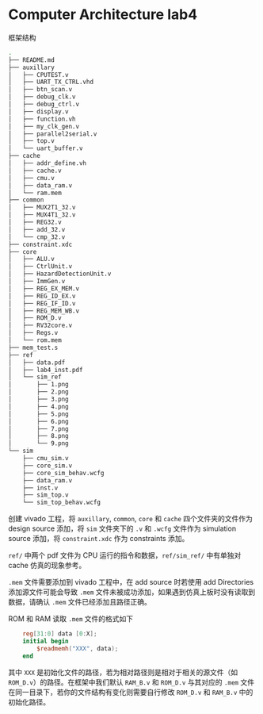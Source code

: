# Computer Architecture lab4

框架结构

```bash
.
├── README.md
├── auxillary
│   ├── CPUTEST.v
│   ├── UART_TX_CTRL.vhd
│   ├── btn_scan.v
│   ├── debug_clk.v
│   ├── debug_ctrl.v
│   ├── display.v
│   ├── function.vh
│   ├── my_clk_gen.v
│   ├── parallel2serial.v
│   ├── top.v
│   └── uart_buffer.v
├── cache
│   ├── addr_define.vh
│   ├── cache.v
│   ├── cmu.v
│   ├── data_ram.v
│   └── ram.mem
├── common
│   ├── MUX2T1_32.v
│   ├── MUX4T1_32.v
│   ├── REG32.v
│   ├── add_32.v
│   └── cmp_32.v
├── constraint.xdc
├── core
│   ├── ALU.v
│   ├── CtrlUnit.v
│   ├── HazardDetectionUnit.v
│   ├── ImmGen.v
│   ├── REG_EX_MEM.v
│   ├── REG_ID_EX.v
│   ├── REG_IF_ID.v
│   ├── REG_MEM_WB.v
│   ├── ROM_D.v
│   ├── RV32core.v
│   ├── Regs.v
│   └── rom.mem
├── mem_test.s
├── ref
│   ├── data.pdf
│   ├── lab4_inst.pdf
│   └── sim_ref
│       ├── 1.png
│       ├── 2.png
│       ├── 3.png
│       ├── 4.png
│       ├── 5.png
│       ├── 6.png
│       ├── 7.png
│       ├── 8.png
│       └── 9.png
└── sim
    ├── cmu_sim.v
    ├── core_sim.v
    ├── core_sim_behav.wcfg
    ├── data_ram.v
    ├── inst.v
    ├── sim_top.v
    └── sim_top_behav.wcfg
```

创建 vivado 工程，将 `auxillary`, `common`, `core` 和 `cache` 四个文件夹的文件作为 design source 添加，将 `sim` 文件夹下的 `.v` 和 `.wcfg` 文件作为 simulation source 添加，将 `constraint.xdc` 作为 constraints 添加。

`ref/` 中两个 pdf 文件为 CPU 运行的指令和数据，`ref/sim_ref/` 中有单独对 cache 仿真的现象参考。


`.mem` 文件需要添加到 vivado 工程中，在 add source 时若使用 add Directories 添加源文件可能会导致 `.mem` 文件未被成功添加，如果遇到仿真上板时没有读取到数据，请确认 `.mem` 文件已经添加且路径正确。

ROM 和 RAM 读取 `.mem` 文件的格式如下

```verilog
    reg[31:0] data [0:X];
    initial	begin
        $readmemh("XXX", data);
    end
```

其中 `XXX` 是初始化文件的路径，若为相对路径则是相对于相关的源文件（如 `ROM_D.v`）的路径。在框架中我们默认 `RAM_B.v` 和 `ROM_D.v` 与其对应的 `.mem` 文件在同一目录下，若你的文件结构有变化则需要自行修改 `ROM_D.v` 和 `RAM_B.v` 中的初始化路径。